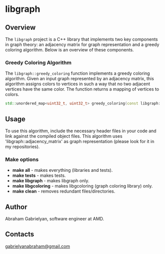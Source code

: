 # libgraph

## Overview

The `libgraph` project is a C++ library that implements two key components in graph theory: an adjacency matrix for graph representation and a greedy coloring algorithm. Below is an overview of these components.

### Greedy Coloring Algorithm

The `libgraph::greedy_coloring` function implements a greedy coloring algorithm. Given an input graph represented by an adjacency matrix, this algorithm assigns colors to vertices in such a way that no two adjacent vertices have the same color. The function returns a mapping of vertices to colors.

```cpp
std::unordered_map<uint32_t, uint32_t> greedy_coloring(const libgraph::adjacency_matrix& graph);
```

## Usage

To use this algorithm, include the necessary header files in your code and link against the compiled object files.
This algorithm uses 'libgraph::adjacency_matrix' as graph representation (please look for it in my repositories).

### Make options

- **make all** - makes everything (libraries and tests).
- **make tests** - makes tests.
- **make libgraph** - makes libgraph only.
- **make libgcoloring** - makes libgcoloring (graph coloring library) only.
- **make clean** - removes redundant files/directories.

## Author

Abraham Gabrielyan, software engineer at AMD.

## Contacts
gabrielyanabraham@gmail.com
